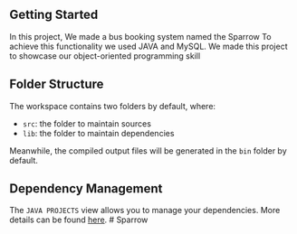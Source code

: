 ## Getting Started

In this project, We made a bus booking system named the Sparrow To achieve this functionality we used JAVA and MySQL. 
We made this project to showcase our object-oriented programming skill   

## Folder Structure

The workspace contains two folders by default, where:

- `src`: the folder to maintain sources
- `lib`: the folder to maintain dependencies

Meanwhile, the compiled output files will be generated in the `bin` folder by default.


## Dependency Management

The `JAVA PROJECTS` view allows you to manage your dependencies. More details can be found [here](https://github.com/microsoft/vscode-java-dependency#manage-dependencies).
#   S p a r r o w 
 
 
